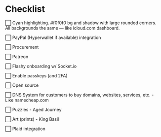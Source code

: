 # Checklist

⃞ Cyan highlighting. #f0f0f0 bg and shadow with large rounded corners. All backgrounds the same — like icloud.com dashboard.

⃞ PayPal (Hyperwallet if available) integration

⃞ Procurement

⃞ Patreon

⃞ Flashy onboarding w/ Socket.io

⃞ Enable passkeys (and 2FA)

⃞ Open source

⃞ DNS System for customers to buy domains, websites, services, etc.
    - Like namecheap.com

⃞ Puzzles
    - Aged Journey

⃞ Art (prints)
    - King Basil

⃞ Plaid integration
